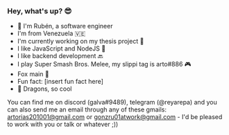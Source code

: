 ### Hey, what's up? 😎

<!--
**quiKieSamus/quiKieSamus** is a ✨ _special_ ✨ repository because its `README.md` (this file) appears on your GitHub profile.

Here are some ideas to get you started:

- 🔭 I’m currently working on ...
- 🌱 I’m currently learning ...
- 👯 I’m looking to collaborate on ...
- 🤔 I’m looking for help with ...
- 💬 Ask me about ...
- 📫 How to reach me: ...
- 😄 Pronouns: ...
- ⚡ Fun fact: ...
-->
- 🎴 I'm Rubén, a software engineer
- I'm from Venezuela 🇻🇪
- I'm currently working on my thesis project 👷
- I like JavaScript and NodeJS 📰
- I like backend development 🔙
- I play Super Smash Bros. Melee, my slippi tag is arto#886 🎮
- Fox main 🦊
- Fun fact: \[insert fun fact here\]
- 🐲 Dragons, so cool

You can find me on discord (galva#9489), telegram (@reyarepa) and you can also send me an email through any of these gmails: artorias201001@gmail.com or gonzru01atwork@gmail.com - I'd be pleased to work with you or talk or whatever ;))

